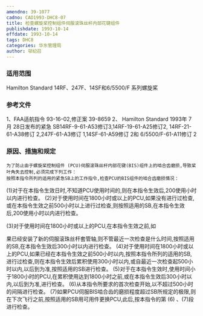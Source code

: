 ```yaml
---
amendno: 39-1077
cadno: CAD1993-DHC8-07
title: 检查螺旋桨控制组件伺服滚珠丝杆内部花键组件
publishdate: 1993-10-14
effdate: 1993-10-14
tags: DHC8
categories: 华东管理局
author: 邬纪召
---
```


### 适用范围 
Hamilton Standard 14RF、247F、14SF和6/5500/F 系列螺旋桨

### 参考文件
1、FAA适航指令 93-16-02,修正案 39-8659 
2、 Hamilton Standard 1993年 7月 28日发布的紧急 SB14RF-9-61-A53修订3,14RF-19-61-A25修订2, 14RF-21-61-A38修订 2,247F-61-A3修订 1,14SF-61-A59修订 2和 6/5500/F-61-A11修订 2 

### 原因、措施和规定 
    为了防止由于螺旋桨控制组件 (PCU)伺服滚珠丝杆内部花键(BIS)组件上的啮合齿磨损,导致桨叶角失去控制,必须完成下列工作： 
    按照本指令所列的适用的紧急SB上的工作指令,检查PCU的BIS组件的啮合齿磨损情况： 
(1)对于在本指令生效日时,不知道PCU使用时间的,则在本指令生效后,200使用小时以内进行检查。 
(2)对于使用时间在1800小时或以上的PCU,如果没有进行过检查,或在本指令生效之前500小时以上进行过检查,则按照适用的SB,在本指令生效后,200使用小时以内进行检查。 

(3)对于使用时间在1800小时或以上的PCU,在本指令生效之前,如
  
果已经安装了新的伺服滚珠丝杆套管轴,则不管最近一次检查是什么时间,按照适用的SB,在本指令生效后300小时以内进行检查。 
(4)对于使用时间在1800小时或以上的PCU,如果已经在本指令生效之前500小时以内,按照本指令所列的适用的SB,进行过检查,则在本指令生效后累积使用300小时以内,或自最近一次检查起500小时以内,以后到为准,按照适用的SB进行检查。 
    (5)对于在本指令生效时,使用时间小于1800小时的PCU,在累积使用达到1800小时之前,或在本指令生效后300小时以内,以后到为准,进行检查。 
(6)从本指令所要求的首次检查开始,以不超过500小时的间隔进行检查。 
(7)如果PCU伺服BIS啮合齿的磨损程度超过SB所规定的极限,则在下次飞行之前,按照适用的SB用可用件更换PCU,此后,按本指令的第
(6)
、(7)段进行检查。

